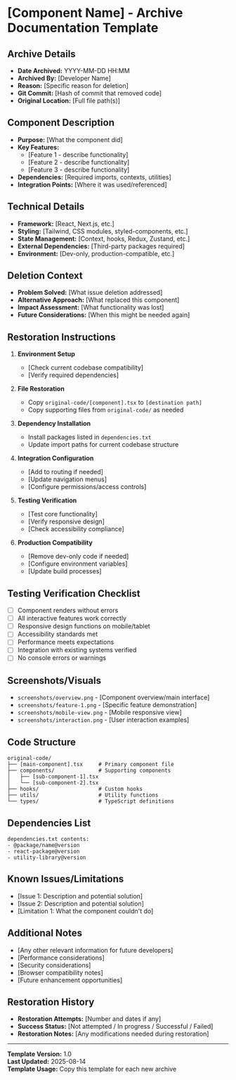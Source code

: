# [Component Name] - Archive Documentation Template

## Archive Details
- **Date Archived:** YYYY-MM-DD HH:MM
- **Archived By:** [Developer Name]
- **Reason:** [Specific reason for deletion]
- **Git Commit:** [Hash of commit that removed code]
- **Original Location:** [Full file path(s)]

## Component Description
- **Purpose:** [What the component did]
- **Key Features:** 
  - [Feature 1 - describe functionality]
  - [Feature 2 - describe functionality]
  - [Feature 3 - describe functionality]
- **Dependencies:** [Required imports, contexts, utilities]
- **Integration Points:** [Where it was used/referenced]

## Technical Details
- **Framework:** [React, Next.js, etc.]
- **Styling:** [Tailwind, CSS modules, styled-components, etc.]
- **State Management:** [Context, hooks, Redux, Zustand, etc.]
- **External Dependencies:** [Third-party packages required]
- **Environment:** [Dev-only, production-compatible, etc.]

## Deletion Context
- **Problem Solved:** [What issue deletion addressed]
- **Alternative Approach:** [What replaced this component]
- **Impact Assessment:** [What functionality was lost]
- **Future Considerations:** [When this might be needed again]

## Restoration Instructions
1. **Environment Setup**
   - [Check current codebase compatibility]
   - [Verify required dependencies]
   
2. **File Restoration**
   - Copy `original-code/[component].tsx` to `[destination path]`
   - Copy supporting files from `original-code/` as needed
   
3. **Dependency Installation**
   - Install packages listed in `dependencies.txt`
   - Update import paths for current codebase structure
   
4. **Integration Configuration**
   - [Add to routing if needed]
   - [Update navigation menus]
   - [Configure permissions/access controls]
   
5. **Testing Verification**
   - [Test core functionality]
   - [Verify responsive design]
   - [Check accessibility compliance]
   
6. **Production Compatibility**
   - [Remove dev-only code if needed]
   - [Configure environment variables]
   - [Update build processes]

## Testing Verification Checklist
- [ ] Component renders without errors
- [ ] All interactive features work correctly
- [ ] Responsive design functions on mobile/tablet
- [ ] Accessibility standards met
- [ ] Performance meets expectations
- [ ] Integration with existing systems verified
- [ ] No console errors or warnings

## Screenshots/Visuals
- `screenshots/overview.png` - [Component overview/main interface]
- `screenshots/feature-1.png` - [Specific feature demonstration]
- `screenshots/mobile-view.png` - [Mobile responsive view]
- `screenshots/interaction.png` - [User interaction examples]

## Code Structure
```
original-code/
├── [main-component].tsx     # Primary component file
├── components/              # Supporting components
│   ├── [sub-component-1].tsx
│   └── [sub-component-2].tsx
├── hooks/                   # Custom hooks
├── utils/                   # Utility functions
└── types/                   # TypeScript definitions
```

## Dependencies List
```
dependencies.txt contents:
- @package/name@version
- react-package@version
- utility-library@version
```

## Known Issues/Limitations
- [Issue 1: Description and potential solution]
- [Issue 2: Description and potential solution]
- [Limitation 1: What the component couldn't do]

## Additional Notes
- [Any other relevant information for future developers]
- [Performance considerations]
- [Security considerations]
- [Browser compatibility notes]
- [Future enhancement opportunities]

## Restoration History
- **Restoration Attempts:** [Number and dates if any]
- **Success Status:** [Not attempted / In progress / Successful / Failed]
- **Restoration Notes:** [Any modifications needed during restoration]

---

**Template Version:** 1.0  
**Last Updated:** 2025-08-14  
**Template Usage:** Copy this template for each new archive